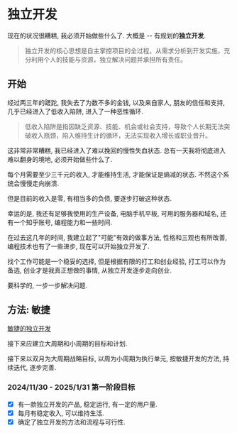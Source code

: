 # 独立开发

现在的状况很糟糕, 我必须开始做些什么了. 大概是 -- 有规划的**独立开发**.

> 独立开发的核心思想是自主掌控项目的全过程，从需求分析到开发实施，充分利用个人的技能与资源，独立解决问题并承担所有责任。


## 开始

经过两三年的蹉跎, 我失去了为数不多的金钱, 以及来自家人, 朋友的信任和支持, 几乎已经进入了低收入陷阱, 进入了一种恶性循环.

> 低收入陷阱是指因缺乏资源、技能、机会或社会支持，导致个人长期无法突破收入瓶颈，陷入维持生计的循环，无法实现收入增长或职业晋升。

这非常非常糟糕, 我已经进入了难以挽回的慢性失血状态. 总有一天我将彻底进入难以翻身的境地, 必须开始做些什么了.

每个月需要至少三千元的收入, 才能维持生活, 才能保证是熵减的状态. 不然这个系统会慢慢走向崩溃.

但是目前的收入是零, 有相当多的负债, 要逐步打破这种状态. 

幸运的是, 我还有足够我使用的生产设备, 电脑手机平板, 可用的服务器和域名, 还有一个知乎账号, 编程能力和一些时间.

在过去这几年的时间, 我建立起了"可能"有效的做事方法, 性格和三观也有所改善, 编程技术也有了一些进步, 现在可以开始独立开发了.

找个工作可能是一个稳妥的选择, 但是根据有限的打工和创业经验, 打工可以作为备选, 创业才是我真正想做的事情, 从独立开发逐步走向创业.

要科学的, 一步一步解决问题.

## 方法: 敏捷

[敏捷的独立开发](https://zhuanlan.zhihu.com/p/9962728946)

接下来应建立大周期和小周期的目标和计划.

接下来以双月为大周期战略目标, 以周为小周期为执行单元, 按敏捷开发的方法, 持续迭代, 逐步完善.

### 2024/11/30 - 2025/1/31 第一阶段目标

- [x] 有一款独立开发的产品, 稳定运行, 有一定的用户量.
- [x] 每月有稳定收入, 可以维持生活.
- [x] 确定了独立开发的方法和流程与可行性.